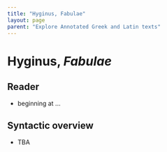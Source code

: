 ```yaml
---
title: "Hyginus, Fabulae"
layout: page
parent: "Explore Annotated Greek and Latin texts"
---
```


# Hyginus, *Fabulae*

## Reader

- beginning at ...


## Syntactic overview

- TBA